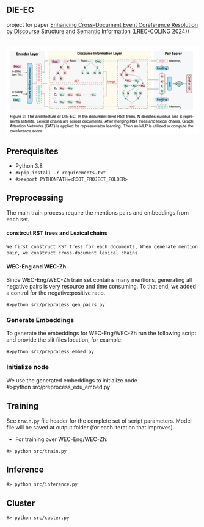 
## DIE-EC
project for paper [Enhancing Cross-Document Event Coreference Resolution by Discourse Structure and Semantic Information](https://aclanthology.org/2024.lrec-main.523/) (LREC-COLING 2024))
<p align="center">
    <br>
    <img src="./coling2024.png" width="800"/>
    <br>
</p>

## Prerequisites
- Python 3.8 
- `#>pip install -r requirements.txt`
- `#>export PYTHONPATH=<ROOT_PROJECT_FOLDER>`

## Preprocessing
The main train process require the mentions pairs and embeddings from each set.<br/>

#### constrcut RST trees and Lexical chains
    We first construct RST tress for each documents, When generate mention pair, we construct cross-document lexical chains.
#### WEC-Eng and WEC-Zh
Since WEC-Eng/WEC-Zh train set contains many mentions, generating all negative pairs is very resource and time consuming.
To that end, we added a control for the negative:positive ratio.<br/> 
 ```
#>python src/preprocess_gen_pairs.py
```

### Generate Embeddings
To generate the embeddings for WEC-Eng/WEC-Zh run the following script and provide the slit files location, for example:<br/>
```
#>python src/preprocess_embed.py 
```

### Initialize node
We use the generated embeddings to initialize node<br/>
#>python src/preprocess_edu_embed.py 

## Training
See `train.py` file header for the complete set of script parameters.
Model file will be saved at output folder (for each iteration that improves).

- For training over WEC-Eng/WEC-Zh:<br/>
```
#> python src/train.py
```
## Inference
```
#> python src/inference.py
```

## Cluster
```
#> python src/custer.py
```
